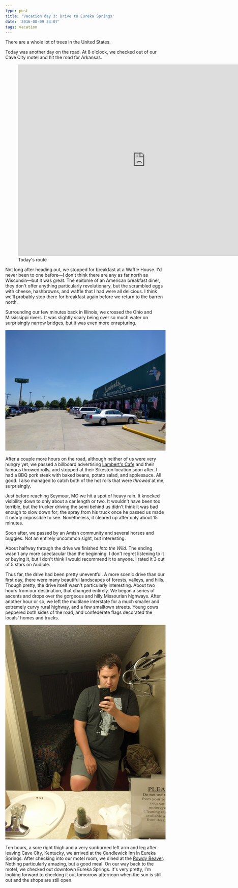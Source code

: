```yaml
---
type: post
title: 'Vacation day 3: Drive to Eureka Springs'
date: '2016-08-09 23:07'
tags: vacation
---
```

There are a whole lot of trees in the United States.

Today was another day on the road. At 8 o'clock, we checked out of our Cave City motel and hit the road for Arkansas.

<figure>
	<iframe src="https://www.google.com/maps/embed?pb=!1m28!1m12!1m3!1d3245803.1696221144!2d-92.10126631387638!3d37.3962251298994!2m3!1f0!2f0!3f0!3m2!1i1024!2i768!4f13.1!4m13!3e6!4m5!1s0x8866192897490523%3A0x2431cc240d7718bc!2s1009+Doyle+Avenue%2C+Cave+City%2C+KY+42127%2C+USA!3m2!1d37.1334896!2d-85.97486049999999!4m5!1s0x87ced2bba8be17db%3A0x546f1eb7f15a492d!2sCandlewick+Inn+%26+Suites%2C+2094+E+Van+Buren%2C+Eureka+Springs%2C+AR+72632!3m2!1d36.3918363!2d-93.73029969999999!5e0!3m2!1sen!2sus!4v1470800470618" width="800" height="600" frameborder="0" style="border:0" allowfullscreen></iframe>
	<figcaption>Today's route</figcaption>
</figure>

Not long after heading out, we stopped for breakfast at a Waffle House. I'd never been to one before—I don't think there are any as far north as Wisconsin—but it was great. The epitome of an American breakfast diner, they don't offer anything particularly revolutionary, but the scrambled eggs with cheese, hashbrowns, and waffle that I had were all delicious. I think we'll probably stop there for breakfast again before we return to the barren north.

Surrounding our few minutes back in Illinois, we crossed the Ohio and Mississippi rivers. It was slightly scary being over so much water on surprisingly narrow bridges, but it was even more enrapturing.

![Lambert's Cafe](/images/2016/08/lamberts.jpg)

After a couple more hours on the road, although neither of us were very hungry yet, we passed a billboard advertising [Lambert's Cafe][lamberts] and their famous throwed rolls, and stopped at their Sikeston location soon after. I had a BBQ pork steak with baked beans, potato salad, and applesauce. All good. I also managed to catch both of the hot rolls that were *throwed* at me, surprisingly.

Just before reaching Seymour, MO we hit a spot of heavy rain. It knocked visibility down to only about a car length or two. It wouldn't have been too terrible, but the trucker driving the semi behind us didn't think it was bad enough to slow down for; the spray from his truck once he passed us made it nearly impossible to see. Nonetheless, it cleared up after only about 15 minutes.

Soon after, we passed by an Amish community and several horses and buggies. Not an entirely uncommon sight, but interesting.

About halfway through the drive we finished *Into the Wild*. The ending wasn't any more spectacular than the beginning. I don't regret listening to it or buying it, but I don't think I would recommend it to anyone. I rated it 3 out of 5 stars on Audible.

Thus far, the drive had been pretty uneventful. A more scenic drive than our first day, there were many beautiful landscapes of forests, valleys, and hills. Though pretty, the drive itself wasn't particularly interesting. About two hours from our destination, that changed entirely. We began a series of ascents and drops over the gorgeous and hilly Missourian highways. After another hour or so, we left the multilane interstate for a much smaller and extremely curvy rural highway, and a few smalltown streets. Young cows peppered both sides of the road, and confederate flags decorated the locals' homes and trucks.

![My poor, sunburned left leg and arm](/images/2016/08/my-poor-left-limbs.jpg)

Ten hours, a sore right thigh and a very sunburned left arm and leg after leaving Cave City, Kentucky, we arrived at the Candlewick Inn in Eureka Springs. After checking into our motel room, we dined at the [Rowdy Beaver][rowdy-beaver]. Nothing particularly amazing, but a good meal. On our way back to the motel, we checked out downtown Eureka Springs. It's very pretty, I'm looking forward to checking it out tomorrow afternoon when the sun is still out and the shops are still open.

[lamberts]: http://www.throwedrolls.com/
[rowdy-beaver]: http://www.rowdybeaver.com/
